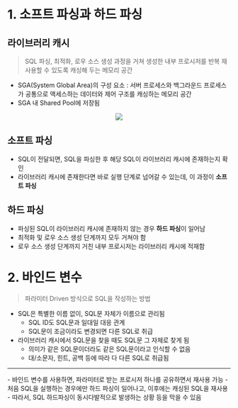 # 1. 소프트 파싱과 하드 파싱
## 라이브러리 캐시
> SQL 파싱, 최적화, 로우 소스 생성 과정을 거쳐 생성한 내부 프로시저를 반복 재사용할 수 있도록 캐싱해 두는 메모리 공간 

- SGA(System Global Area)의 구성 요소
	: 서버 프로세스와 백그라운드 프로세스가 공통으로 액세스하는 데이터와 제어 구조를 캐싱하는 메모리 공간 
- SGA 내 Shared Pool에 저장됨
<div align="center">
<img src="https://mblogthumb-phinf.pstatic.net/MjAyMDAxMTBfMTAx/MDAxNTc4NjYzNjQ3OTg4.RfC6oS6XXzMrR20LKvlWf7qmzF5S5U_060Fxo8jh2rIg.TwLcmTLChP0hGXeDUAuDP46N-En1hXUt9JObJBJcD64g.PNG.mirine_11/image.png?type=w800"></div>

## 소프트 파싱
- SQL이 전달되면, SQL을 파싱한 후 해당 SQL이 라이브러리 캐시에 존재하는지 확인
- 라이브러리 캐시에 존재한다면 바로 실행 단계로 넘어갈 수 있는데, 이 과정이 **소프트 파싱**
## 하드 파싱
- 파싱된 SQL이 라이브러리 캐시에 존재하지 않는 경우 **하드 파싱**이 일어남
- 최적화 및 로우 소스 생성 단계까지 모두 거쳐야 함 
- 로우 소스 생성 단계까지 거친 내부 프로시저는 라이브러리 캐시에 적재함
# 2. 바인드 변수
> 파라미터 Driven 방식으로 SQL을 작성하는 방법

- SQL은 특별한 이름 없이, SQL문 자체가 이름으로 관리됨
	- SQL ID도 SQL문과 일대일 대응 관계
    - SQL문이 조금이라도 변경되면 다른 SQL로 취급 
- 라이브러리 캐시에서 SQL문을 찾을 때도 SQL문 그 자체로 찾게 됨 
	- 의미가 같은 SQL문이더라도 같은 SQL문이라고 인식할 수 없음 
    - 대/소문자, 힌트, 공백 등에 따라 다 다른 SQL로 취급됨
<hr>
- 바인드 변수를 사용하면, 파라미터로 받는 프로시저 하나를 공유하면서 재사용 가능 
- 처음 SQL을 실행하는 경우에만 하드 파싱이 일어나고, 이후에는 캐싱된 SQL을 재사용 
- 따라서, SQL 하드파싱이 동시다발적으로 발생하는 상황 등을 막을 수 있음 